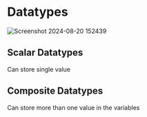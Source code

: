 # Datatypes

![Screenshot 2024-08-20 152439](https://github.com/user-attachments/assets/bf50e8d6-e7f1-4016-82d1-5a976c964053)

## Scalar Datatypes
 Can store single value

## Composite Datatypes
Can store more than one value in the variables
